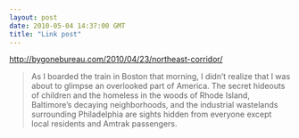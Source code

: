 ```yaml
---
layout: post
date: 2010-05-04 14:37:00 GMT
title: "Link post"
---
```

<http://bygonebureau.com/2010/04/23/northeast-corridor/>

> As I boarded the train in Boston that morning, I didn’t realize that I was about to glimpse an overlooked part of America. The secret hideouts of children and the homeless in the woods of Rhode Island, Baltimore’s decaying neighborhoods, and the industrial wastelands surrounding Philadelphia are sights hidden from everyone except local residents and Amtrak passengers. 